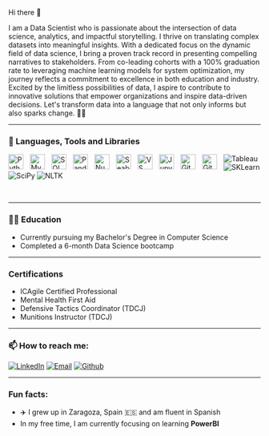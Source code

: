 Hi there 👋

I am a Data Scientist who is passionate about the intersection of data science, analytics, and impactful storytelling. I thrive on translating complex datasets into meaningful insights. With a dedicated focus on the dynamic field of data science, I bring a proven track record in presenting compelling narratives to stakeholders. From co-leading cohorts with a 100% graduation rate to leveraging machine learning models for system optimization, my journey reflects a commitment to excellence in both education and industry. Excited by the limitless possibilities of data, I aspire to contribute to innovative solutions that empower organizations and inspire data-driven decisions. Let's transform data into a language that not only informs but also sparks change. 🚀✨

---

### 🧰 Languages, Tools and Libraries

<img align="left" alt="Python" width="30px" style="padding-right:10px;" src="https://cdn.jsdelivr.net/gh/devicons/devicon/icons/python/python-plain.svg" />
<img align="left" alt="MySQL" width="30px" style="padding-right:10px;" src="https://cdn.jsdelivr.net/gh/devicons/devicon/icons/mysql/mysql-original.svg" />
<img align="left" alt="SQLAce" width="30px" style="padding-right:10px;" src="https://img.icons8.com/ios/452/sql.png" />
<img align="left" alt="Pandas" width="30px" style="padding-right:10px;" src="https://cdn.jsdelivr.net/gh/devicons/devicon/icons/pandas/pandas-original.svg" />
<img align="left" alt="NumPy" width="30px" style="padding-right:10px;" src="https://cdn.jsdelivr.net/gh/devicons/devicon/icons/numpy/numpy-original.svg" />
<img align="left" alt="Seaborn" width="30px" style="padding-right:10px;" src="https://seaborn.pydata.org/_static/logo-wide-lightbg.svg" />
<img align="left" alt="VS Code" width="30px" style="padding-right:10px;" src="https://cdn.jsdelivr.net/gh/devicons/devicon/icons/visualstudio/visualstudio-plain.svg" />
<img align="left" alt="Jupyter Notebook" width="30px" style="padding-right:10px;" src="https://cdn.jsdelivr.net/gh/devicons/devicon/icons/jupyter/jupyter-original.svg" />
<img align="left" alt="GitHub" width="30px" style="padding-right:10px;" src="https://cdn.jsdelivr.net/gh/devicons/devicon/icons/github/github-original.svg" />
<img align="left" alt="Git" width="30px" style="padding-right:10px;" src="https://cdn.jsdelivr.net/gh/devicons/devicon/icons/git/git-original.svg" />

![Tableau](https://img.shields.io/badge/Tableau-lightgrey?style=flat&logo=tableau)
![SKLearn](https://img.shields.io/badge/SKLearn-lightgrey?style=flat&logo=scikitlearn)
![SciPy](https://img.shields.io/badge/SciPy-lightgrey?style=flat&logo=scipy)
![NLTK](https://img.shields.io/badge/NLTK-lightgrey?style=flat&logo=nltk)

<br />

---

### 👩‍🎓 Education

- Currently pursuing my Bachelor's Degree in Computer Science
- Completed a 6-month Data Science bootcamp

---

### Certifications

- ICAgile Certified Professional
- Mental Health First Aid
- Defensive Tactics Coordinator (TDCJ)
- Munitions Instructor (TDCJ)
    
---

### 📫 How to reach me:

[![LinkedIn](https://img.shields.io/badge/LinkedIn-Natasha%20Rivers-blue?style=flat-square&logo=linkedin&logoColor=white&link=https://www.linkedin.com/in/natasha-rivers/)](https://www.linkedin.com/in/natasha-rivers/)
[![Email](https://img.shields.io/badge/Email-tasha.tanya.rivers%40gmail.com-red?style=flat-square&logo=gmail&logoColor=white&link=mailto:tasha.tanya.rivers@gmail.com)](mailto:tasha.tanya.rivers@gmail.com)
[![Github](https://img.shields.io/badge/GitHub-%23181717.svg?style=plastic&logo=github&logoColor=white)](https://github.com/tashatanyarivers)

---

### Fun facts:
- ✈️ I grew up in Zaragoza, Spain 🇪🇸 and am fluent in Spanish
- In my free time, I am currently focusing on learning <b>PowerBI</b>


